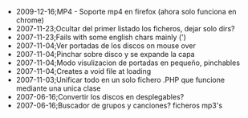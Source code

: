  - 2009-12-16;MP4 - Soporte mp4 en firefox (ahora solo funciona en chrome)
 - 2007-11-23;Ocultar del primer listado los ficheros, dejar solo dirs?
 - 2007-11-23;Fails with some english chars mainly (')
 - 2007-11-04;Ver portadas de los discos on mouse over
 - 2007-11-04;Pinchar sobre disco y se expande la capa
 - 2007-11-04;Modo visulizacion de portadas en pequeño, pinchables
 - 2007-11-04;Creates a void file at loading
 - 2007-11-03;Unificar todo en un solo fichero .PHP que funcione mediante una unica clase
 - 2007-06-16;Convertir los discos en desplegables?
 - 2007-06-16;Buscador de grupos y canciones? ficheros mp3's